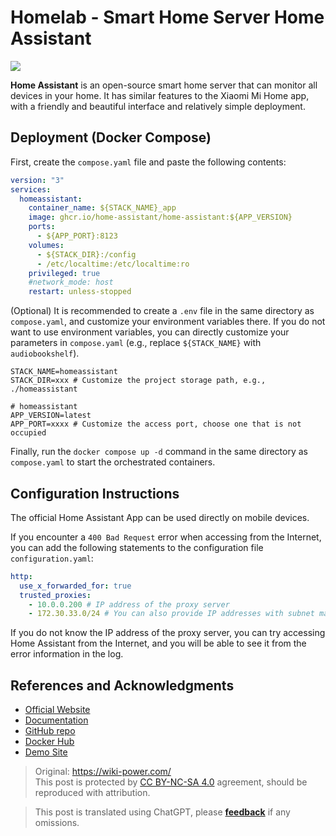 # Homelab - Smart Home Server Home Assistant

![](https://img.wiki-power.com/d/wiki-media/img/202306011647498.png)

**Home Assistant** is an open-source smart home server that can monitor all devices in your home. It has similar features to the Xiaomi Mi Home app, with a friendly and beautiful interface and relatively simple deployment.

## Deployment (Docker Compose)

First, create the `compose.yaml` file and paste the following contents:

```yaml title="compose.yaml"
version: "3"
services:
  homeassistant:
    container_name: ${STACK_NAME}_app
    image: ghcr.io/home-assistant/home-assistant:${APP_VERSION}
    ports:
      - ${APP_PORT}:8123
    volumes:
      - ${STACK_DIR}:/config
      - /etc/localtime:/etc/localtime:ro
    privileged: true
    #network_mode: host
    restart: unless-stopped
```

(Optional) It is recommended to create a `.env` file in the same directory as `compose.yaml`, and customize your environment variables there. If you do not want to use environment variables, you can directly customize your parameters in `compose.yaml` (e.g., replace `${STACK_NAME}` with `audiobookshelf`).

```dotenv title=".env"
STACK_NAME=homeassistant
STACK_DIR=xxx # Customize the project storage path, e.g., ./homeassistant

# homeassistant
APP_VERSION=latest
APP_PORT=xxxx # Customize the access port, choose one that is not occupied
```

Finally, run the `docker compose up -d` command in the same directory as `compose.yaml` to start the orchestrated containers.

## Configuration Instructions

The official Home Assistant App can be used directly on mobile devices.

If you encounter a `400 Bad Request` error when accessing from the Internet, you can add the following statements to the configuration file `configuration.yaml`:

```yaml
http:
  use_x_forwarded_for: true
  trusted_proxies:
    - 10.0.0.200 # IP address of the proxy server
    - 172.30.33.0/24 # You can also provide IP addresses with subnet masks
```

If you do not know the IP address of the proxy server, you can try accessing Home Assistant from the Internet, and you will be able to see it from the error information in the log.

## References and Acknowledgments

- [Official Website](https://www.home-assistant.io/)
- [Documentation](https://www.home-assistant.io/installation/generic-x86-64#docker-compose)
- [GitHub repo](https://github.com/home-assistant)
- [Docker Hub](https://hub.docker.com/r/homeassistant/home-assistant)
- [Demo Site](https://demo.home-assistant.io/#/lovelace/0)

> Original: <https://wiki-power.com/>  
> This post is protected by [CC BY-NC-SA 4.0](https://creativecommons.org/licenses/by/4.0/deed.en) agreement, should be reproduced with attribution.

> This post is translated using ChatGPT, please [**feedback**](https://github.com/linyuxuanlin/Wiki_MkDocs/issues/new) if any omissions.